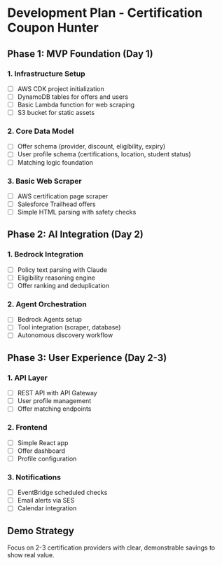 # Development Plan - Certification Coupon Hunter

## Phase 1: MVP Foundation (Day 1)

### 1. Infrastructure Setup
- [ ] AWS CDK project initialization
- [ ] DynamoDB tables for offers and users
- [ ] Basic Lambda function for web scraping
- [ ] S3 bucket for static assets

### 2. Core Data Model
- [ ] Offer schema (provider, discount, eligibility, expiry)
- [ ] User profile schema (certifications, location, student status)
- [ ] Matching logic foundation

### 3. Basic Web Scraper
- [ ] AWS certification page scraper
- [ ] Salesforce Trailhead offers
- [ ] Simple HTML parsing with safety checks

## Phase 2: AI Integration (Day 2)

### 1. Bedrock Integration
- [ ] Policy text parsing with Claude
- [ ] Eligibility reasoning engine
- [ ] Offer ranking and deduplication

### 2. Agent Orchestration
- [ ] Bedrock Agents setup
- [ ] Tool integration (scraper, database)
- [ ] Autonomous discovery workflow

## Phase 3: User Experience (Day 2-3)

### 1. API Layer
- [ ] REST API with API Gateway
- [ ] User profile management
- [ ] Offer matching endpoints

### 2. Frontend
- [ ] Simple React app
- [ ] Offer dashboard
- [ ] Profile configuration

### 3. Notifications
- [ ] EventBridge scheduled checks
- [ ] Email alerts via SES
- [ ] Calendar integration

## Demo Strategy

Focus on 2-3 certification providers with clear, demonstrable savings to show real value.
